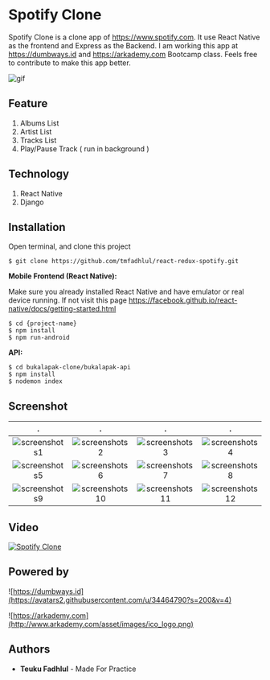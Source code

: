 # Spotify Clone

Spotify Clone is a clone app of https://www.spotify.com. It use React Native as the frontend and Express as the Backend. I am working this app at https://dumbways.id and https://arkademy.com Bootcamp class. Feels free to contribute to make this app better.

![gif](https:///github.com/dickyindra/bukalapak-clone/blob/master/New-Project.gif)

## Feature

1. Albums List
2. Artist List
3. Tracks List
5. Play/Pause Track ( run in background )

## Technology

1. React Native
2. Django

## Installation 

Open terminal, and clone this project

```
$ git clone https://github.com/tmfadhlul/react-redux-spotify.git
```

**Mobile Frontend (React Native):**

Make sure you already installed React Native and have emulator or real device running. If not visit this page https://facebook.github.io/react-native/docs/getting-started.html
```
$ cd {project-name}
$ npm install
$ npm run-android
```

**API:**

```
$ cd bukalapak-clone/bukalapak-api
$ npm install 
$ nodemon index
```

## Screenshot
.                          |  .                        |  .                        |  .  
:-------------------------:|:-------------------------:|:-------------------------:|:-------------------------:
![screenshots1](https://image.ibb.co/cPfb7y/ss_1.png)  |  ![screenshots2](https://image.ibb.co/cFnjud/ss_2.png)  |  ![screenshots3](https://image.ibb.co/esh0Zd/ss_3.png)  |  ![screenshots4](https://image.ibb.co/c6SCfJ/ss_4.png)
![screenshots5](https://image.ibb.co/iiVtny/ss_5.png)  |  ![screenshots6](https://image.ibb.co/bSMuud/ss_6.png)  |  ![screenshots7](https://image.ibb.co/hKpsfJ/ss_7.png)  |  ![screenshots8](https://image.ibb.co/e33USy/ss_8.png)
![screenshots9](https://image.ibb.co/cSroLJ/ss_9.png)  |  ![screenshots10](https://image.ibb.co/kLv4ud/ss_10.png)  |  ![screenshots11](https://image.ibb.co/gQtDny/ss_11.png)  |  ![screenshots12](https://image.ibb.co/ewStHo/Screenshot_2018_06_07_10_50_19.png)

## Video
[![Spotify Clone](https://img.youtube.com/vi/pvySeI_kx7s/0.jpg)](https:///www.youtube.com/watch?v=pvySeI_kx7s)

## Powered by

![https://dumbways.id](https://avatars2.githubusercontent.com/u/34464790?s=200&v=4)

![https://arkademy.com](http://www.arkademy.com/asset/images/ico_logo.png)

## Authors

* **Teuku Fadhlul** - Made For Practice 